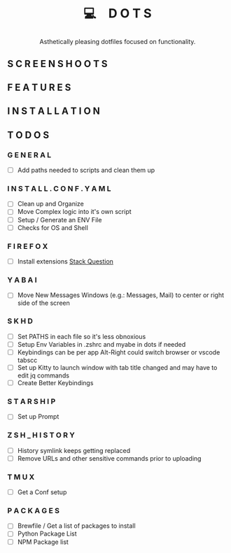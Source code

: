 # <p align="center">💻 D O T S</p>
<p align="center">Asthetically pleasing dotfiles focused on functionality.</p>

## S C R E E N S H O O T S


## F E A T U R E S 

## I N S T A L L A T I O N 

## T O D O S

### G E N E R A L
- [ ] Add paths needed to scripts and clean them up

### I N S T A L L . C O N F . Y A M L
- [ ] Clean up and Organize
- [ ] Move Complex logic into it's own script
- [ ] Setup / Generate an ENV File
- [ ] Checks for OS and Shell

### F I R E F O X
- [ ] Install extensions [Stack Question](https://stackoverflow.com/questions/37728865/install-webextensions-on-firefox-from-the-command-line)

### Y A B A I
- [ ] Move New Messages Windows (e.g.: Messages, Mail) to center or right side of the screen

### S K H D
- [ ] Set PATHS in each file so it's less obnoxious
- [ ] Setup Env Variables in .zshrc and myabe in dots if needed
- [ ] Keybindings can be per app Alt-Right could switch browser or vscode tabscc
- [ ] Set up Kitty to launch window with tab title changed and may have to edit jq commands
- [ ] Create Better Keybindings 

### S T A R S H I P
- [ ] Set up Prompt

### Z S H _ H I S T O R Y
- [ ] History symlink keeps getting replaced
- [ ] Remove URLs and other sensitive commands prior to uploading

### T M U X
- [ ] Get a Conf setup

### P A C K A G E S 
- [ ] Brewfile / Get a list of packages to install
- [ ] Python Package List
- [ ] NPM Package list
